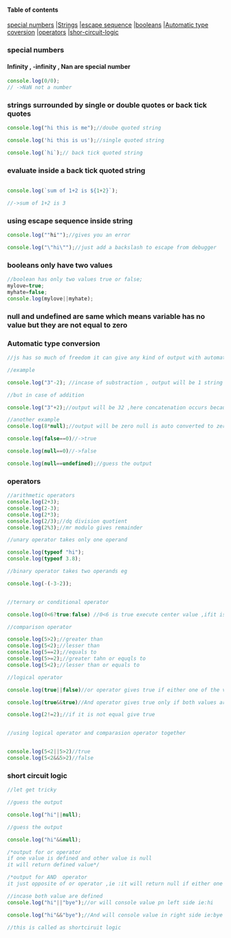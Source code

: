 #### Table of contents
[special numbers](#special-numbers)
|[Strings](#strings-surrounded-by-single-or-double-quotes-or-back-tick-quotes)
|[escape sequence](#using-escape-sequence-inside-string)
|[booleans](#booleans-only-have-two-values)
|[Automatic type coversion](#automatic-type-conversion)
|[operators](#operators)
|[shor-circuit-logic](#short-circuit-logic)

### special numbers


#### Infinity , -infinity , Nan are  special number

``` js
console.log(0/0);
// ->NaN not a number
```


### strings surrounded by single or double quotes or back tick quotes

``` js
console.log("hi this is me");//doube quoted string

console.log('hi this is us');//single quoted string

console.log(`hi`);// back tick quoted string

```

### evaluate inside a back tick quoted string

``` js

console.log(`sum of 1+2 is ${1+2}`);

//->sum of 1+2 is 3

```


### using escape sequence inside string

``` js
console.log(""hi"");//gives you an error


```
``` js
console.log("\"hi\"");//just add a backslash to escape from debugger

```
### booleans only have two values

``` js
//boolean has only two values true or false;
mylove=true;
myhate=false;
console.log(mylove||myhate);

```

### null and undefined are same which means variable has no value but they are not equal to zero

### Automatic type conversion

``` js
//js has so much of freedom it can give any kind of output with automatic type coversion

//example

console.log("3"-2); //incase of substraction , output will be 1 string is converted to number

//but in case of addition

console.log("3"+2);//output will be 32 ,here concatenation occurs because 2 is coverted to String in the case of addition

//another example
console.log(8*null);//output will be zero null is auto converted to zero

console.log(false==0)//->true

console.log(null==0)//->false

console.log(null==undefined);//guess the output

```

### operators

``` js
//arithmetic operators
console.log(2+3);
console.log(2-3);
console.log(2*3);
console.log(2/3);//dq division quotient
console.log(2%3);//mr modulo gives remainder

//unary operator takes only one operand

console.log(typeof "hi");
console.log(typeof 3.8);

//binary operator takes two operands eg

console.log(-(-3-2));


//ternary or conditional operator

console.log(0<6?true:false) //0<6 is true execute center value ,ifit is false execute last value

//comparison operator

console.log(5>2);//greater than 
console.log(5<2);//lesser than
console.log(5==2);//equals to
console.log(5>=2);//greater tahn or equqls to
console.log(5<2);//lesser than or equals to

//logical operator

console.log(true||false)//or operator gives true if either one of the value is true

console.log(true&&true)//And operator gives true only if both values are true

console.log(2!=2);//if it is not equal give true


//using logical operator and comparasion operator together


console.log(5<2||5>2)//true
console.log(5<2&&5>2)//false

```
### short circuit logic

``` js
//let get tricky 

//guess the output

console.log("hi"||null);

//guess the output

console.log("hi"&&null);

/*output for or operator 
if one value is defined and other value is null 
it will return defined value*/

/*output for AND  operator 
it just opposite of or operator ,ie :it will return null if either one of the value is efined as null */

//incase both value are defined
console.log("hi"||"bye");//or will console value pn left side ie:hi

console.log("hi"&&"bye");//And will console value in right side ie:bye

//this is called as shortciruit logic
```